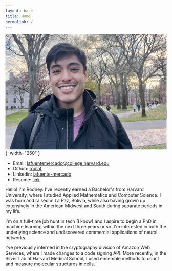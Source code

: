 ```yaml
---
layout: base
title: Home
permalink: /
---
```


![A picture of me](/assets/mustache.jpg){: width="250" }

* Email: lafuentemercado@college.harvard.edu
* Github: [rodlaf](https://github.com/rodlaf/)
* Linkedin: [lafuente-mercado](https://linkedin.com/in/lafuente-mercado)
* Resume: [link](/resume/)

Hello! I'm Rodney. I've recently earned a Bachelor's from Harvard University, where I studied
Applied Mathematics and Computer Science. I was born and raised in La Paz, Bolivia, while also
having grown up extensively in the American Midwest and South during separate periods in my life. 

I'm on a full-time job hunt in tech (I know) and I aspire to begin a PhD in machine learning within
the next three years or so. I'm interested in both the underlying science and undiscovered
commercial applications of neural networks.

I've previously interned in the cryptography division of Amazon Web Services, where I made changes
to a code signing API. More recently, in the Silver Lab at Harvard Medical School, I used ensemble
methods to count and measure molecular structures in cells. 
